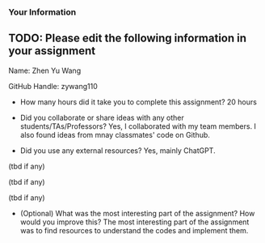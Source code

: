 ### Your Information

## TODO: Please edit the following information in your assignment

Name: Zhen Yu Wang

GitHub Handle: zywang110

- How many hours did it take you to complete this assignment? 20 hours

- Did you collaborate or share ideas with any other students/TAs/Professors? Yes, I collaborated with my team members. I also found ideas from mnay classmates' code on Github.

- Did you use any external resources? Yes, mainly ChatGPT.

(tbd if any)

(tbd if any)

(tbd if any)

- (Optional) What was the most interesting part of the assignment? How would you improve this? The most interesting part of the assignment was to find resources to understand the codes and implement them.